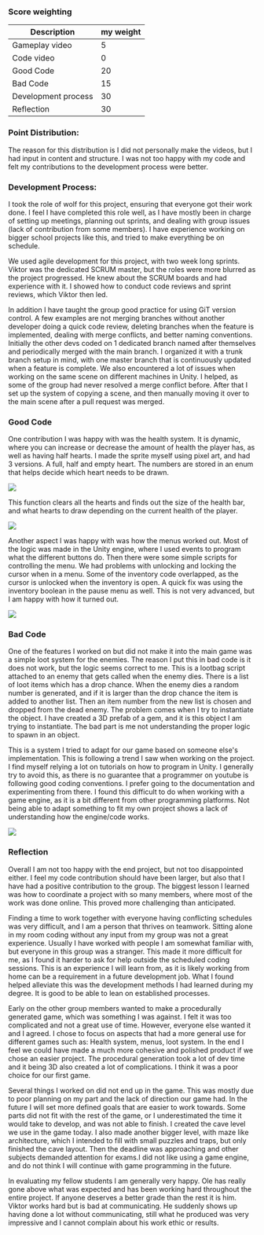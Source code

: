 ### Score weighting
|Description | my weight |
|----|----|
|Gameplay video | 5 |
|Code video | 0 |
|Good Code  | 20 |
|Bad Code | 15 |
|Development process | 30 |
|Reflection | 30 |


### Point Distribution: 
The reason for this distribution is I did not personally make the videos, but I had input in content and structure. I was not too happy with my code and felt my contributions to the development process were better.

### Development Process: 
I took the role of wolf for this project, ensuring that everyone got their work done. I feel I have completed this role well, as I have mostly been in charge of setting up meetings, planning out sprints, and dealing with group issues (lack of contribution from some members). I have experience working on bigger school projects like this, and tried to make everything be on schedule.

We used agile development for this project, with two week long sprints. Viktor was the dedicated SCRUM master, but the roles were more blurred as the project progressed. He knew about the SCRUM boards and had experience with it. I showed how to conduct code reviews and sprint reviews, which Viktor then led.

In addition I have taught the group good practice for using GiT version control. A few examples are not merging branches without another developer doing a quick code review, deleting branches when the feature is implemented, dealing with merge conflicts, and better naming conventions. Initially the other devs coded on 1 dedicated branch named after themselves and periodically merged with the main branch. I organized it with a trunk branch setup in mind, with one master branch that is continuously updated when a feature is complete. We also encountered a lot of issues when working on the same scene on different machines in Unity. I helped, as some of the group had never resolved a merge conflict before. After that I set up the system of copying a scene, and then manually moving it over to the main scene after a pull request was merged.

### Good Code
One contribution I was happy with was the health system. It is dynamic, where you can increase or decrease the amount of health the player has, as well as having half hearts. I made the sprite myself using pixel art, and had 3 versions. A full, half and empty heart. The numbers are stored in an enum that helps decide which heart needs to be drawn.

![](https://github.com/oleelnes/Sandbox/blob/master/Reports/images/magnus/heart_image_magnus.png?raw=true)

This function clears all the hearts and finds out the size of the health bar, and what hearts to draw depending on the current health of the player.

![](https://github.com/oleelnes/Sandbox/blob/master/Reports/images/magnus/draw_hearts_magnus.png?raw=true)

Another aspect I was happy with was how the menus worked out. Most of the logic was made in the Unity engine, where I used events to program what the different buttons do. Then there were some simple scripts for controlling the menu. We had problems with unlocking and locking the cursor when in a menu. Some of the inventory code overlapped, as the cursor is unlocked when the inventory is open. A quick fix was using the inventory boolean in the pause menu as well. This is not very advanced, but I am happy with how it turned out.

![](https://github.com/oleelnes/Sandbox/blob/master/Reports/images/magnus/pause_menu_magnus.png?raw=true)

### Bad Code
One of the features I worked on but did not make it into the main game was a simple loot system for the enemies. The reason I put this in bad code is it does not work, but the logic seems correct to me. This is a lootbag script attached to an enemy that gets called when the enemy dies. There is a list of loot items which has a drop chance. When the enemy dies a random number is generated, and if it is larger than the drop chance the item is added to another list. Then an item number from the new list is chosen and dropped from the dead enemy. The problem comes when I try to instantiate the object. I have created a 3D prefab of a gem, and it is this object I am trying to instantiate. The bad part is me not understanding the proper logic to spawn in an object.

This is a system I tried to adapt for our game based on someone else's implementation. This is following a trend I saw when working on the project. I find myself relying a lot on tutorials on how to program in Unity. I generally try to avoid this, as there is no guarantee that a programmer on youtube is following good coding conventions. I prefer going to the documentation and experimenting from there. I found this difficult to do when working with a game engine, as it is a bit different from other programming platforms. Not being able to adapt something to fit my own project shows a lack of understanding how the engine/code works.

![](https://github.com/oleelnes/Sandbox/blob/master/Reports/images/magnus/loot_magnus.png?raw=true)

### Reflection
Overall I am not too happy with the end project, but not too disappointed either. I feel my code contribution should have been larger, but also that I have had a positive contribution to the group. The biggest lesson I learned was how to coordinate a project with so many members, where most of the work was done online. This proved more challenging than anticipated.

Finding a time to work together with everyone having conflicting schedules was very difficult, and I am a person that thrives on teamwork. Sitting alone in my room coding without any input from my group was not a great experience. Usually I have worked with people I am somewhat familiar with, but everyone in this group was a stranger. This made it more difficult for me, as I found it harder to ask for help outside the scheduled coding sessions. This is an experience I will learn from, as it is likely working from home can be a requirement in a future development job. What I found helped alleviate this was the development methods I had learned during my degree. It is good to be able to lean on established processes.

Early on the other group members wanted to make a procedurally generated game, which was something I was against. I felt it was too complicated and not a great use of time. However, everyone else wanted it and I agreed. I chose to focus on aspects that had a more general use for different games such as: Health system, menus, loot system. In the end I feel we could have made a much more cohesive and polished product if we chose an easier project. The procedural generation took a lot of dev time and it being 3D also created a lot of complications. I think it was a poor choice for our first game. 

Several things I worked on did not end up in the game. This was mostly due to poor planning on my part and the lack of direction our game had. In the future I will set more defined goals that are easier to work towards. Some parts did not fit with the rest of the game, or I underestimated the time it would take to develop, and was not able to finish. I created the cave level we use in the game today. I also made another bigger level, with maze like architecture, which I intended to fill with small puzzles and traps, but only finished the cave layout. Then the deadline was approaching and other subjects demanded attention for exams.I did not like using a game engine, and do not think I will continue with game programming in the future.

In evaluating my fellow students I am generally very happy. Ole has really gone above what was expected and has been working hard throughout the entire project. If anyone deserves a better grade than the rest it is him. Viktor works hard but is bad at communicating. He suddenly shows up having done a lot without communicating, still what he produced was very impressive and I cannot complain about his work ethic or results.

